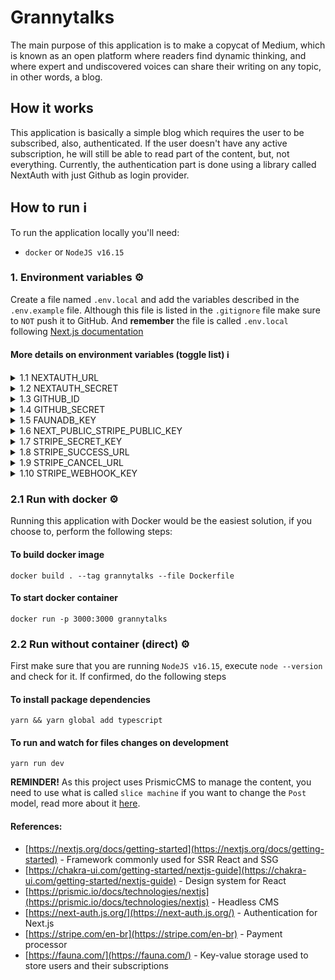 # Grannytalks

The main purpose of this application is to make a copycat of Medium, which is known as an open platform where readers find dynamic thinking, and where expert and undiscovered voices can share their writing on any topic, in other words, a blog.

## How it works

This application is basically a simple blog which requires the user to be subscribed, also, authenticated. If the user doesn't have any active subscription, he will still be able to read part of the content, but, not everything. Currently, the authentication part is done using a library called NextAuth with just Github as login provider.

## How to run ℹ️

To run the application locally you'll need:

- `docker` or `NodeJS v16.15`

### 1. Environment variables ⚙️

Create a file named `.env.local` and add the variables described in the `.env.example` file.
Although this file is listed in the `.gitignore` file make sure to `NOT` push it to GitHub.
And **remember** the file is called `.env.local` following [Next.js documentation](https://nextjs.org/docs/basic-features/environment-variables)

#### More details on environment variables (toggle list) ℹ️

<details>
  <summary>1.1 NEXTAUTH_URL</summary>
  
  ##### This should be set as the URL of the website/application.
</details>

<details>
  <summary>1.2 NEXTAUTH_SECRET</summary>
  
  ##### As described in [NextAuth.js documentation](https://next-auth.js.org/configuration/options), it is used to encrypt the NextAuth.js JWT. You can choose to use a random generated string.
</details>

<details>
  <summary>1.3 GITHUB_ID</summary>
  
  ##### The ID of your Github application, you need to create it to serve as a login provider for your application, create one [here](https://github.com/settings/developers) on `New OAuth App` button.
</details>

<details>
  <summary>1.4 GITHUB_SECRET</summary>
  
  ##### This token you can get accessing your application home on Github, then, create a new client secret.
</details>

<details>
  <summary>1.5 FAUNADB_KEY</summary>
  
  ##### FaunaDB is being used on this project as a key-value storage, chosen because of its modern cloud API and native GraphQL, known as FQL. This token you can get by creating a database on [FaunaDB](https://dashboard.fauna.com/) and then, go to Security -> Keys and generate a new key.
</details>

<details>
  <summary>1.6 NEXT_PUBLIC_STRIPE_PUBLIC_KEY</summary>
  
  ##### This particular environment variable name can be described accordingly to [Next.js documentation](https://nextjs.org/docs/basic-features/environment-variables). Variables starting with `NEXT_PUBLIC_` are exposed to the browser. You get this from Stripe, which is currently being used as our payment processor. To get this variable, create an application on [Stripe](https://stripe.com/en-br), then, head to [Developers APIs page](https://dashboard.stripe.com/apikeys), there you can find _Publishable key_
</details>

<details>
  <summary>1.7 STRIPE_SECRET_KEY</summary>
  
  ##### On the same page that you got the _Publishable key_ from, you should find _Secret key_, that is it.
</details>

<details>
  <summary>1.8 STRIPE_SUCCESS_URL</summary>
  
  ##### The name of this variable speaks for itself, this is the URL that the user will be redirected to in case of success.
</details>

<details>
  <summary>1.9 STRIPE_CANCEL_URL</summary>
  
  ##### The URL that the user is going to be redirected to if the transaction is unsuccessful or cancelled.
</details>

<details>
  <summary>1.10 STRIPE_WEBHOOK_KEY</summary>
  
  ##### This application listens for the webhook events coming from Stripe, a key is being used to check its authenticity, you can get this following the instructions from [Stripe events](https://dashboard.stripe.com/webhooks/create?endpoint_location=local) 
</details>

### 2.1 Run with docker ⚙️

Running this application with Docker would be the easiest solution, if you choose to, perform the following steps:

#### To build docker image

```console
docker build . --tag grannytalks --file Dockerfile
```

#### To start docker container

```console
docker run -p 3000:3000 grannytalks
```

### 2.2 Run without container (direct) ⚙️

First make sure that you are running `NodeJS v16.15`, execute `node --version` and check for it. If confirmed, do the following steps

#### To install package dependencies

```console
yarn && yarn global add typescript
```

#### To run and watch for files changes on development

```console
yarn run dev
```

**REMINDER!** As this project uses PrismicCMS to manage the content, you need to use what is called `slice machine` if you want to change the `Post` model, read more about it [here](https://prismic.io/docs/technologies/model-content-nextjs).

#### References:

- [https://nextjs.org/docs/getting-started](https://nextjs.org/docs/getting-started) - Framework commonly used for SSR React and SSG
- [https://chakra-ui.com/getting-started/nextjs-guide](https://chakra-ui.com/getting-started/nextjs-guide) - Design system for React
- [https://prismic.io/docs/technologies/nextjs](https://prismic.io/docs/technologies/nextjs) - Headless CMS
- [https://next-auth.js.org/](https://next-auth.js.org/) - Authentication for Next.js
- [https://stripe.com/en-br](https://stripe.com/en-br) - Payment processor
- [https://fauna.com/](https://fauna.com/) - Key-value storage used to store users and their subscriptions
